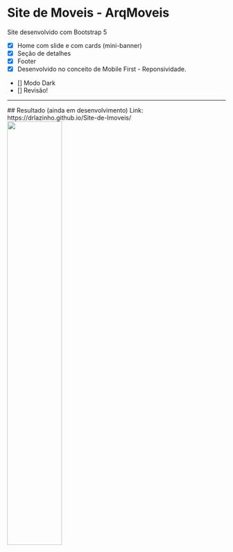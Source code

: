 # Site de Moveis - ArqMoveis

Site desenvolvido com Bootstrap 5

- [x] Home com slide e com cards (mini-banner)
- [x] Seção de detalhes
- [x] Footer
- [x] Desenvolvido no conceito de Mobile First - Reponsividade.
- [] Modo Dark
- [] Revisão!
<hr>
## Resultado (ainda em desenvolvimento)
Link: https://drlazinho.github.io/Site-de-Imoveis/
<img src="./img/resultado.png" style="width: 50%"/>
